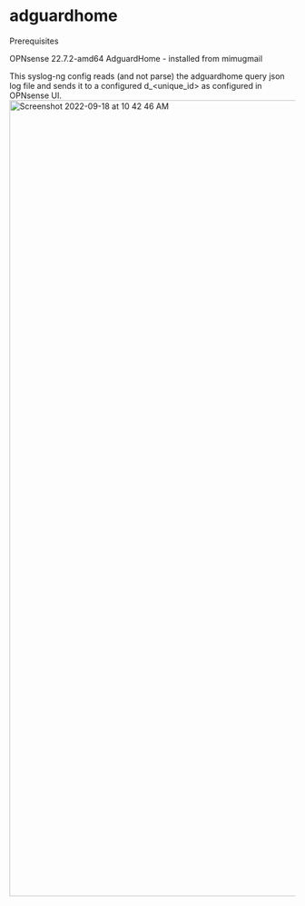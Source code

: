 # adguardhome

Prerequisites

OPNsense 22.7.2-amd64
AdguardHome - installed from mimugmail


This syslog-ng config reads (and not parse) the adguardhome query json log file and sends it to a configured d_<unique_id> as configured in OPNsense UI.
<img width="1403" alt="Screenshot 2022-09-18 at 10 42 46 AM" src="https://user-images.githubusercontent.com/30426256/190883275-061c24c0-0874-44d3-bf92-152becf4daca.png">
